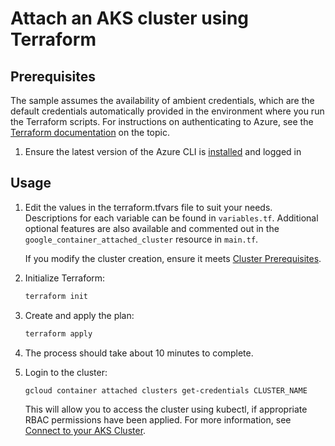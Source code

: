# Attach an AKS cluster using Terraform

## Prerequisites
The sample assumes the availability of ambient credentials, which are the default credentials
automatically provided in the environment where you run the Terraform scripts. For instructions
on authenticating to Azure, see the
[Terraform documentation](https://registry.terraform.io/providers/hashicorp/azurerm/latest/docs#authenticating-to-azure)
on the topic.
1. Ensure the latest version of the Azure CLI is [installed](https://learn.microsoft.com/en-us/cli/azure/install-azure-cli)
  and logged in

## Usage

1. Edit the values in the terraform.tfvars file to suit your needs. Descriptions for each variable
  can be found in `variables.tf`. Additional optional features are also available and commented out
  in the `google_container_attached_cluster` resource in `main.tf`.

    If you modify the cluster creation, ensure it meets
  [Cluster Prerequisites](https://cloud.google.com/anthos/clusters/docs/multi-cloud/attached/aks/reference/cluster-prerequisites).
1. Initialize Terraform:
    ```bash
    terraform init
    ```
1. Create and apply the plan:
    ```bash
    terraform apply
    ```
1. The process should take about 10 minutes to complete.
1. Login to the cluster:
    ```bash
    gcloud container attached clusters get-credentials CLUSTER_NAME
    ```
    This will allow you to access the cluster using kubectl, if appropriate RBAC permissions have
  been applied. For more information, see [Connect to your AKS Cluster](https://cloud.google.com/anthos/clusters/docs/multi-cloud/attached/aks/how-to/connect-to-cluster).

